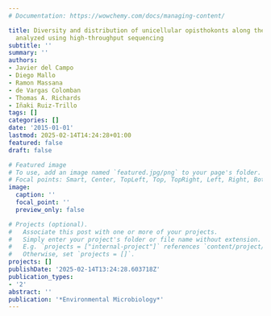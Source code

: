 ```yaml
---
# Documentation: https://wowchemy.com/docs/managing-content/

title: Diversity and distribution of unicellular opisthokonts along the European coast
  analyzed using high-throughput sequencing
subtitle: ''
summary: ''
authors:
- Javier del Campo
- Diego Mallo
- Ramon Massana
- de Vargas Colomban
- Thomas A. Richards
- Iñaki Ruiz-Trillo
tags: []
categories: []
date: '2015-01-01'
lastmod: 2025-02-14T14:24:28+01:00
featured: false
draft: false

# Featured image
# To use, add an image named `featured.jpg/png` to your page's folder.
# Focal points: Smart, Center, TopLeft, Top, TopRight, Left, Right, BottomLeft, Bottom, BottomRight.
image:
  caption: ''
  focal_point: ''
  preview_only: false

# Projects (optional).
#   Associate this post with one or more of your projects.
#   Simply enter your project's folder or file name without extension.
#   E.g. `projects = ["internal-project"]` references `content/project/deep-learning/index.md`.
#   Otherwise, set `projects = []`.
projects: []
publishDate: '2025-02-14T13:24:28.603718Z'
publication_types:
- '2'
abstract: ''
publication: '*Environmental Microbiology*'
---
```

